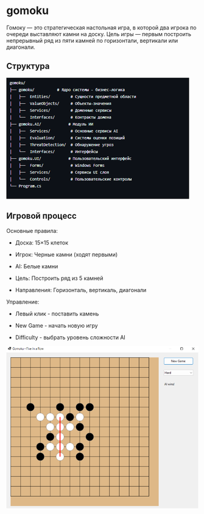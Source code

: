 # gomoku

Гомоку — это стратегическая настольная игра, в которой два игрока по очереди выставляют камни на доску. Цель игры — первым построить непрерывный ряд из пяти камней по горизонтали, вертикали или диагонали.

## Структура 
![Структура](image/1.png)

## Игровой процесс

Основные правила:
- Доска: 15×15 клеток

- Игрок: Черные камни (ходят первыми)

- AI: Белые камни

- Цель: Построить ряд из 5 камней

- Направления: Горизонталь, вертикаль, диагонали

Управление:
- Левый клик - поставить камень

- New Game - начать новую игру

- Difficulty - выбрать уровень сложности AI

![Структура](image/2.png)
